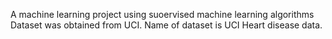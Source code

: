 A machine learning project using suoervised machine learning algorithms
Dataset was obtained from UCI.
Name of dataset is UCI Heart disease data.
